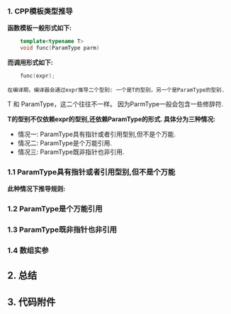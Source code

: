 ### 1. CPP模板类型推导

**函数模板一般形式如下:**
``` c++
    template<typename T> 
    void func(ParamType parm)
```

**而调用形式如下:**
``` c++
    func(expr);
```
    在编译期，编译器会通过expr推导二个型别: 一个是T的型别，另一个是ParamType的型别.
  T 和 ParamType，这二个往往不一样。 因为ParmType一般会包含一些修辞符.

**T的型别不仅依赖expr的型别,还依赖ParamType的形式. 具体分为三种情况:**

- 情况一: ParamType具有指针或者引用型别,但不是个万能.
- 情况二: ParamType是个万能引用.
- 情况三: ParamType既非指针也非引用.
  
### 1.1 ParamType具有指针或者引用型别,但不是个万能
    
    
**此种情况下推导规则:**


### 1.2 ParamType是个万能引用


### 1.3 ParamType既非指针也非引用


### 1.4 数组实参


## 2. 总结


## 3. 代码附件